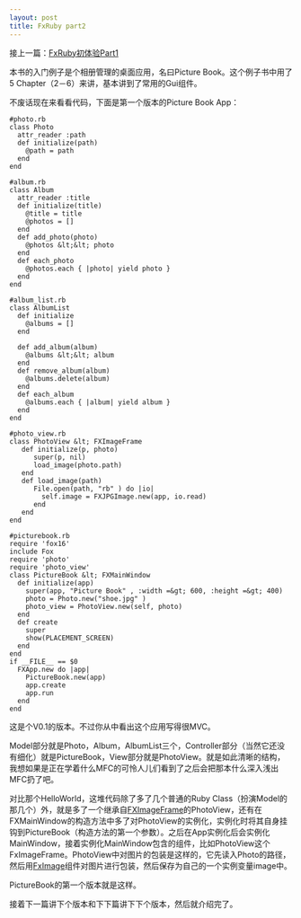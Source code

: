 ```yaml
--- 
layout: post
title: FxRuby part2
---
```

接上一篇：<a href="http://redworld.blog.ubuntu.org.cn/2008/07/01/fxruby%e5%88%9d%e4%bd%93%e9%aa%8cpart1/">FxRuby初体验Part1</a>

本书的入门例子是个相册管理的桌面应用，名曰Picture Book。这个例子书中用了5 Chapter（2－6）来讲，基本讲到了常用的Gui组件。

不废话现在来看看代码，下面是第一个版本的Picture Book App：

    #photo.rb
    class Photo
      attr_reader :path
      def initialize(path)
        @path = path
      end
    end
     
    #album.rb
    class Album
      attr_reader :title
      def initialize(title)
        @title = title
        @photos = []
      end
      def add_photo(photo)
        @photos &lt;&lt; photo
      end
      def each_photo
        @photos.each { |photo| yield photo }
      end
    end
     
    #album_list.rb
    class AlbumList
      def initialize
        @albums = []
      end
     
      def add_album(album)
        @albums &lt;&lt; album
      end
      def remove_album(album)
        @albums.delete(album)
      end
      def each_album
        @albums.each { |album| yield album }
      end
    end
     
    #photo_view.rb
    class PhotoView &lt; FXImageFrame
       def initialize(p, photo)
          super(p, nil)
          load_image(photo.path)
       end
       def load_image(path)
          File.open(path, "rb" ) do |io|
            self.image = FXJPGImage.new(app, io.read)
          end
       end
    end
     
    #picturebook.rb
    require 'fox16'
    include Fox
    require 'photo'
    require 'photo_view'
    class PictureBook &lt; FXMainWindow
      def initialize(app)
        super(app, "Picture Book" , :width =&gt; 600, :height =&gt; 400)
        photo = Photo.new("shoe.jpg" )
        photo_view = PhotoView.new(self, photo)
      end
      def create
        super
        show(PLACEMENT_SCREEN)
      end
    end
    if __FILE__ == $0
      FXApp.new do |app|
        PictureBook.new(app)
        app.create
        app.run
      end
    end

这是个V0.1的版本。不过你从中看出这个应用写得很MVC。

Model部分就是Photo，Album，AlbumList三个，Controller部分（当然它还没有细化）就是PictureBook，View部分就是PhotoView。就是如此清晰的结构，我想如果是正在学着什么MFC的可怜人儿们看到了之后会把那本什么深入浅出MFC扔了吧。

对比那个HelloWorld，这堆代码除了多了几个普通的Ruby Class（扮演Model的那几个）外，就是多了一个继承自<a href="http://www.fxruby.org/doc/api/classes/Fox/FXImageFrame.html">FXImageFrame</a>的PhotoView，还有在FXMainWindow的构造方法中多了对PhotoView的实例化，实例化时将其自身挂钩到PictureBook（构造方法的第一个参数）。之后在App实例化后会实例化MainWindow，接着实例化MainWindow包含的组件，比如PhotoView这个FxImageFrame。PhotoView中对图片的包装是这样的，它先读入Photo的路径，然后用<a href="http://www.fxruby.org/doc/api/classes/Fox/FXImage.html">FxImage</a>组件对图片进行包装，然后保存为自己的一个实例变量image中。

PictureBook的第一个版本就是这样。

接着下一篇讲下个版本和下下篇讲下下个版本，然后就介绍完了。
